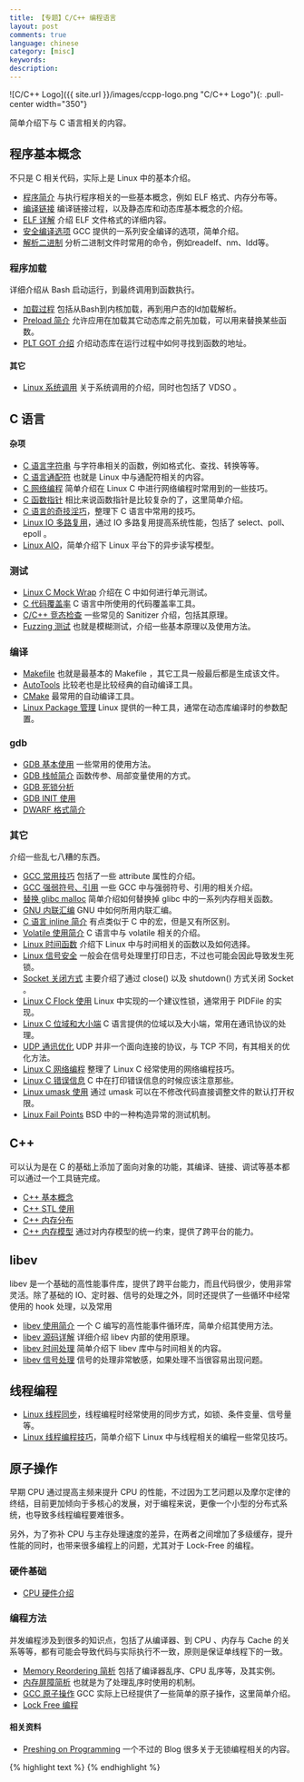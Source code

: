 ```yaml
---
title: 【专题】C/C++ 编程语言
layout: post
comments: true
language: chinese
category: [misc]
keywords:
description:
---
```


<!-- more -->

![C/C++ Logo]({{ site.url }}/images/ccpp-logo.png "C/C++ Logo"){: .pull-center width="350"}

简单介绍下与 C 语言相关的内容。

<!--* [C 持续集成](/post/program-c-continuous-integration.html)，一些与 C 语言的持续集成相关的工具集。-->

## 程序基本概念

不只是 C 相关代码，实际上是 Linux 中的基本介绍。

* [程序简介](/post/program-exec-basic-concept-introduce.html) 与执行程序相关的一些基本概念，例如 ELF 格式、内存分布等。
* [编译链接](/post/program-c-complie-link.html) 编译链接过程，以及静态库和动态库基本概念的介绍。
* [ELF 详解](/post/program-c-elf-details.html) 介绍 ELF 文件格式的详细内容。
* [安全编译选项](/post/program-c-gcc-security-options.html) GCC 提供的一系列安全编译的选项，简单介绍。
* [解析二进制](/post/program-executable-binary-parse-tools.html) 分析二进制文件时常用的命令，例如readelf、nm、ldd等。

### 程序加载

详细介绍从 Bash 启动运行，到最终调用到函数执行。

* [加载过程](/post/program-c-load-process.html) 包括从Bash到内核加载，再到用户态的ld加载解析。
* [Preload 简介](/post/program-c-preload-introduce.html) 允许应用在加载其它动态库之前先加载，可以用来替换某些函数。
* [PLT GOT 介绍](/post/program-c-load-process-plt-got.html) 介绍动态库在运行过程中如何寻找到函数的地址。

#### 其它

* [Linux 系统调用](/post/kernel-syscall.html) 关于系统调用的介绍，同时也包括了 VDSO 。

## C 语言

#### 杂项

* [C 语言字符串](/post/program-c-string-stuff.html) 与字符串相关的函数，例如格式化、查找、转换等等。
* [C 语言通配符](/post/program-c-string-linux-wildcard-introduce.html) 也就是 Linux 中与通配符相关的内容。
* [C 网络编程](/post/program-c-network.html) 简单介绍在 Linux C 中进行网络编程时常用到的一些技巧。
* [C 函数指针](/post/program-c-tips-function-pointer.html) 相比来说函数指针是比较复杂的了，这里简单介绍。
* [C 语言的奇技淫巧](/post/program-c-tips.html)，整理下 C 语言中常用的技巧。
* [Linux IO 多路复用](/post/linux-program-io-multiplexing.html)，通过 IO 多路复用提高系统性能，包括了 select、poll、epoll 。
* [Linux AIO](/post/linux-program-aio.html)，简单介绍下 Linux 平台下的异步读写模型。

### 测试

* [Linux C Mock Wrap](/post/linux-c-mock-wrap-unit-test.html) 介绍在 C 中如何进行单元测试。
* [C 代码覆盖率](/post/language-c-coverage-basic-introduce.html) C 语言中所使用的代码覆盖率工具。
* [C/C++ 竞态检查](/post/language-c-some-sanitizers-introduce.html) 一些常见的 Sanitizer 介绍，包括其原理。
* [Fuzzing 测试](/post/program-c-fuzzing-test-introduce.html) 也就是模糊测试，介绍一些基本原理以及使用方法。

### 编译

* [Makefile](/post/linux-makefile-auto-compile-introduce.html) 也就是最基本的 Makefile ，其它工具一般最后都是生成该文件。
* [AutoTools](/post/linux-autotools-auto-compile-introduce.html) 比较老也是比较经典的自动编译工具。
* [CMake](/post/linux-cmake-auto-compile-introduce.html) 最常用的自动编译工具。
* [Linux Package 管理](/post/linux-package-config-introduce.html) Linux 提供的一种工具，通常在动态库编译时的参数配置。

### gdb

* [GDB 基本使用](/post/program-c-gdb-basic-usage-introduce.html) 一些常用的使用方法。
* [GDB 栈帧简介](/post/program-c-gdb-stack-frame-introduce.html) 函数传参、局部变量使用的方式。
* [GDB 死锁分析](/post/program-c-gdb-deadlock-analyze-introduce.html)
* [GDB INIT 使用](/post/program-c-gdb-init-scripts-introduce.html)
* [DWARF 格式简介](/post/program-c-gdb-dwarf-format-introduce.html)

### 其它

介绍一些乱七八糟的东西。

* [GCC 常用技巧](/post/program-c-language-gcc-some-stuff.html) 包括了一些 attribute 属性的介绍。
* [GCC 强弱符号、引用](/post/program-c-strong-weak-symbol-reference.html) 一些 GCC 中与强弱符号、引用的相关介绍。
* [替换 glibc malloc](/post/linux-c-program-replace-glibc-memory-function-introduce.html) 简单介绍如何替换掉 glibc 中的一系列内存相关函数。
* [GNU 内联汇编](/post/linux-c-gnu-inline-assembly-language-introduce.html) GNU 中如何所用内联汇编。
* [C 语言 inline 简介](/post/language-c-inline-concept-introduce.html) 有点类似于 C 中的宏，但是又有所区别。
* [Volatile 使用简介](/post/linux-c-volatile-statement-introduce.html) C 语言中与 volatile 相关的介绍。
* [Linux 时间函数](/post/linux-timer-functions.html) 介绍下 Linux 中与时间相关的函数以及如何选择。
* [Linux 信号安全](/post/linux-signal-safe-introduce.html) 一般会在信号处理里打印日志，不过也可能会因此导致发生死锁。
* [Socket 关闭方式](/post/language-c-socket-close-method.html) 主要介绍了通过 close() 以及 shutdown() 方式关闭 Socket 。
* [Linux C Flock 使用](/post/linux-c-flock-introduce.html) Linux 中实现的一个建议性锁，通常用于 PIDFile 的实现。
* [Linux C 位域和大小端](/post/language-c-bit-field-and-endian-introduce.html) C 语言提供的位域以及大小端，常用在通讯协议的处理。
* [UDP 通讯优化](/post/linux-c-udp-optimize-introduce.html) UDP 并非一个面向连接的协议，与 TCP 不同，有其相关的优化方法。
* [Linux C 网络编程](/post/program-c-network.html) 整理了 Linux C 经常使用的网络编程技巧。
* [Linux C 错误信息](/post/language-c-error-message-usage-introduce.html) C 中在打印错误信息的时候应该注意那些。
* [Linux umask 使用](/post/linux-umask-and-open-introduce.html) 通过 umask 可以在不修改代码直接调整文件的默认打开权限。
* [Linux Fail Points](/post/linux-c-fail-point-introduce.html) BSD 中的一种构造异常的测试机制。

## C++

可以认为是在 C 的基础上添加了面向对象的功能，其编译、链接、调试等基本都可以通过一个工具链完成。

* [C++ 基本概念](/post/language-cpp-basic-syntax-introduce.html)
* [C++ STL 使用](/post/language-cpp-stl-basic-usage-introduce.html)
* [C++ 内存分布](/post/language-cpp-memory-layout-introduce.html)
* [C++ 内存模型](/post/language-cpp-memory-module-introduce.html) 通过对内存模型的统一约束，提供了跨平台的能力。


## libev

libev 是一个基础的高性能事件库，提供了跨平台能力，而且代码很少，使用非常灵活。除了基础的 IO、定时器、信号的处理之外，同时还提供了一些循环中经常使用的 hook 处理，以及常用

* [libev 使用简介](/post/linux-libev.html) 一个 C 编写的高性能事件循环库，简单介绍其使用方法。
* [libev 源码详解](/post/linux-libev-source-code-details-introduce.html) 详细介绍 libev 内部的使用原理。
* [libev 时间处理](/post/linux-libev-timers.html) 简单介绍下 libev 库中与时间相关的内容。
* [libev 信号处理](/post/linux-libev-source-code-signal-process-details.html) 信号的处理非常敏感，如果处理不当很容易出现问题。

## 线程编程

* [Linux 线程同步](/post/program-c-linux-pthreads-synchronize.html)，线程编程时经常使用的同步方式，如锁、条件变量、信号量等。
* [Linux 线程编程技巧](/post/program-c-linux-pthreads-tips.html)，简单介绍下 Linux 中与线程相关的编程一些常见技巧。

<!--
针对thread线程编程的封装
https://github.com/tinycthread/tinycthread
-->

## 原子操作

早期 CPU 通过提高主频来提升 CPU 的性能，不过因为工艺问题以及摩尔定律的终结，目前更加倾向于多核心的发展，对于编程来说，更像一个小型的分布式系统，也导致多线程编程要难很多。

另外，为了弥补 CPU 与主存处理速度的差异，在两者之间增加了多级缓存，提升性能的同时，也带来很多编程上的问题，尤其对于 Lock-Free 的编程。

<!--
内存一致性模型（memory consistency model）就是用来描述多线程对共享存储器的访问行为，在不同的内存一致性模型里，多线程对共享存储器的访问行为有非常大的差别。这些差别会严重影响程序的执行逻辑，甚至会造成软件逻辑问题。在后面的介绍中，我们将分析不同的一致性模型里，多线程的内存访问乱序问题。
-->

### 硬件基础

* [CPU 硬件介绍](/post/computer-hardware-details-introduce.html)

### 编程方法

并发编程涉及到很多的知识点，包括了从编译器、到 CPU 、内存与 Cache 的关系等等，都有可能会导致代码与实际执行不一致，原则是保证单线程下的一致。

* [Memory Reordering 简析](/post/linux-c-memory-reordering-basic-introduce.html) 包括了编译器乱序、CPU 乱序等，及其实例。
* [内存屏障简析](/post/linux-c-memory-barriers-basic-introduce.html) 也就是为了处理乱序时使用的机制。
* [GCC 原子操作](/post/linux-c-gcc-atomic-operation-introduce.html) GCC 实际上已经提供了一些简单的原子操作，这里简单介绍。
* [Lock Free 编程](/post/linux-c-program-lock-free-queue-introduce.html)


#### 相关资料

* [Preshing on Programming](https://preshing.com/) 一个不过的 Blog 很多关于无锁编程相关的内容。

<!--
## C 跨平台支持

### 目标判断

在编写跨平台 C 代码时，往往需要根据平台区分代码，这就需要依赖编译器中预定义的宏，然后在源代码中利用它们判断目标操作系统。

#### Windows

详细可以参考官方提供的宏定义 [Predefined Macros](https://docs.microsoft.com/en-us/cpp/preprocessor/predefined-macros)，用于判断操作系统类型的宏如下：

* `_WIN32` 定义为 1 时编译目标是 32 位以及 64 位，可以是 ARM 或 x86；
* `_WIN64` 定义为 1 时编译目标是 64 位 ARM 或 x86。

需要注意的是，对于 64 位 Windows 系统，`_WIN32` 和 `_WIN64` 都会定义。

https://blog.masterliu.net/gcc-predefined-macros/


一个用户的函数trace
https://github.com/namhyung/uftrace
-->


{% highlight text %}
{% endhighlight %}
